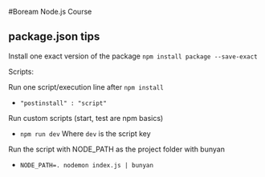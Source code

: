 #Boream Node.js Course

## package.json tips

Install one exact version of the package
`npm install package --save-exact`

Scripts:

Run one script/execution line after `npm install`
- `"postinstall" : "script"`

Run custom scripts (start, test are npm basics)
- `npm run dev`
Where `dev` is the script key

Run the script with NODE_PATH as the project folder with bunyan
- `NODE_PATH=. nodemon index.js | bunyan`

